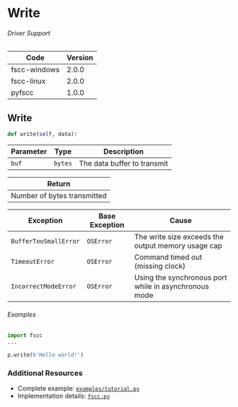 # Write

###### Driver Support
| Code | Version |
| ---- | ------- |
| fscc-windows | 2.0.0 |
| fscc-linux | 2.0.0 |
| pyfscc | 1.0.0 |


## Write
```python
def write(self, data):
```

| Parameter | Type | Description |
| --------- | ---- | ----------- |
| `buf` | `bytes` | The data buffer to transmit |

| Return
| ---------------------------
| Number of bytes transmitted

| Exception | Base Exception | Cause |
| --------- | -------------- | ----- |
| `BufferTooSmallError` | `OSError` | The write size exceeds the output memory usage cap |
| `TimeoutError` | `OSError` | Command timed out (missing clock) |
| `IncorrectModeError` | `OSError` | Using the synchronous port while in asynchronous mode |

###### Examples
```python
import fscc
...

p.write(b'Hello world!')
```


### Additional Resources
- Complete example: [`examples/tutorial.py`](../examples/tutorial.py)
- Implementation details: [`fscc.py`](../fscc/port.py)
